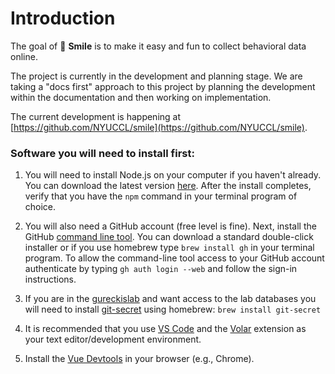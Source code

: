 # Introduction

The goal of 🫠 **Smile** is to make it easy and fun to collect behavioral data online.

The project is currently in the development and planning stage. We are taking a "docs first" approach to this project by planning the development within the documentation and then working on implementation. 

The current development is happening at [https://github.com/NYUCCL/smile](https://github.com/NYUCCL/smile).

### Software you will need to install first:

1. You will need to install Node.js on your computer if you haven't already.  You can download the latest version [here](https://nodejs.org/en/download/).  After the install completes, verify that you have the `npm` command in your terminal program of choice.

2. You will also need a GitHub account (free level is fine).  Next, install the GitHub [command line tool](https://cli.github.com).  You can download a standard double-click installer or if you use homebrew type `brew install gh` in your terminal program.  To allow the command-line tool access to your GitHub account authenticate by typing `gh auth login --web` and follow the sign-in instructions.

3. If you are in the [gureckislab](http://gureckislab.org) and want access to the lab databases you will need to install [git-secret](https://git-secret.io) using homebrew: `brew install git-secret`


4. It is recommended that you use [VS Code](https://code.visualstudio.com/) and the [Volar](https://marketplace.visualstudio.com/items?itemName=Vue.volar) extension as your text editor/development environment.

5. Install the [Vue Devtools](https://devtools.vuejs.org) in your browser (e.g., Chrome).